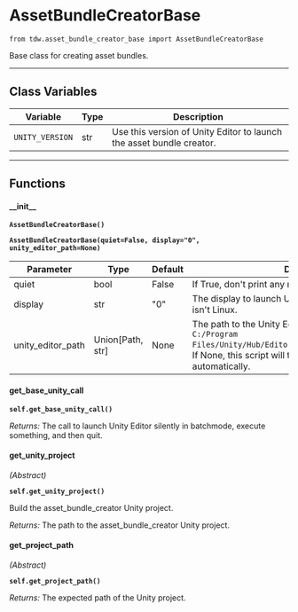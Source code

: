 # AssetBundleCreatorBase

`from tdw.asset_bundle_creator_base import AssetBundleCreatorBase`

Base class for creating asset bundles.

***

## Class Variables

| Variable | Type | Description |
| --- | --- | --- |
| `UNITY_VERSION` | str | Use this version of Unity Editor to launch the asset bundle creator. |

***

## Functions

#### \_\_init\_\_

**`AssetBundleCreatorBase()`**

**`AssetBundleCreatorBase(quiet=False, display="0", unity_editor_path=None)`**

| Parameter | Type | Default | Description |
| --- | --- | --- | --- |
| quiet |  bool  | False | If True, don't print any messages to console. |
| display |  str  | "0" | The display to launch Unity Editor on. Ignored if this isn't Linux. |
| unity_editor_path |  Union[Path, str] | None | The path to the Unity Editor executable, for example `C:/Program Files/Unity/Hub/Editor/2020.3.24f1/Editor/Unity.exe`. If None, this script will try to find Unity Editor automatically. |

#### get_base_unity_call

**`self.get_base_unity_call()`**

_Returns:_  The call to launch Unity Editor silently in batchmode, execute something, and then quit.

#### get_unity_project

_(Abstract)_

**`self.get_unity_project()`**

Build the asset_bundle_creator Unity project.

_Returns:_  The path to the asset_bundle_creator Unity project.

#### get_project_path

_(Abstract)_

**`self.get_project_path()`**

_Returns:_  The expected path of the Unity project.

